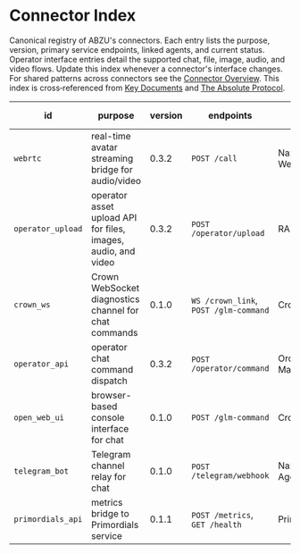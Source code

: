 # Connector Index

Canonical registry of ABZU's connectors. Each entry lists the purpose, version,
primary service endpoints, linked agents, and current status. Operator interface
entries detail the supported chat, file, image, audio, and video flows. Update
this index whenever a connector's interface changes. For shared patterns across
connectors see the [Connector Overview](README.md). This index is
cross‑referenced from [Key Documents](../KEY_DOCUMENTS.md) and
[The Absolute Protocol](../The_Absolute_Protocol.md).

| id | purpose | version | endpoints | linked agents | status |
| --- | --- | --- | --- | --- | --- |
| `webrtc` | real-time avatar streaming bridge for audio/video | 0.3.2 | `POST /call` | Nazarick Web Console | Experimental |
| `operator_upload` | operator asset upload API for files, images, audio, and video | 0.3.2 | `POST /operator/upload` | RAZAR | Experimental |
| `crown_ws` | Crown WebSocket diagnostics channel for chat commands | 0.1.0 | `WS /crown_link`, `POST /glm-command` | Crown | Experimental |
| `operator_api` | operator chat command dispatch | 0.3.2 | `POST /operator/command` | Orchestration Master | Experimental |
| `open_web_ui` | browser-based console interface for chat | 0.1.0 | `POST /glm-command` | Crown | Experimental |
| `telegram_bot` | Telegram channel relay for chat | 0.1.0 | `POST /telegram/webhook` | Nazarick Agents | Experimental |
| `primordials_api` | metrics bridge to Primordials service | 0.1.1 | `POST /metrics`, `GET /health` | Primordials | Experimental |
